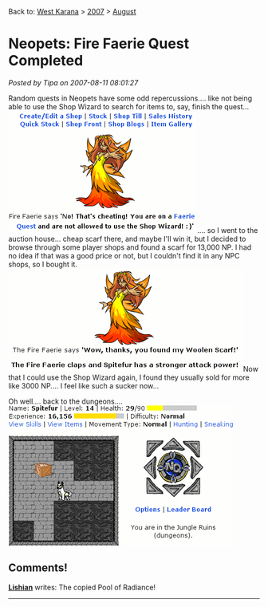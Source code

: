 Back to: [West Karana](/posts/westkarana.md) > [2007](/posts/2007/westkarana.md) > [August](./westkarana.md)
# Neopets: Fire Faerie Quest Completed

*Posted by Tipa on 2007-08-11 08:01:27*

Random quests in Neopets have some odd repercussions.... like not being able to use the Shop Wizard to search for items to, say, finish the quest...
![faerie1.gif](../../../uploads/2007/08/faerie1.gif)
.... so I went to the auction house... cheap scarf there, and maybe I'll win it, but I decided to browse through some player shops and found a scarf for 13,000 NP. I had no idea if that was a good price or not, but I couldn't find it in any NPC shops, so I bought it.
![faerie2.gif](../../../uploads/2007/08/faerie2.gif)
Now that I could use the Shop Wizard again, I found they usually sold for more like 3000 NP.... I feel like such a sucker now...

Oh well.... back to the dungeons....
![neoquest.gif](../../../uploads/2007/08/neoquest.gif)
## Comments!

**[Lishian](http://lishian.wordpress.com)** writes: The copied Pool of Radiance!

---

